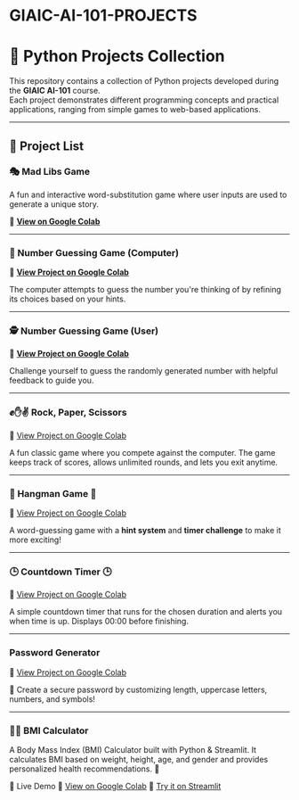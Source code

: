 # GIAIC-AI-101-PROJECTS

# 🚀 Python Projects Collection

This repository contains a collection of Python projects developed during the **GIAIC AI-101** course.  
Each project demonstrates different programming concepts and practical applications, ranging from simple games to web-based applications.

---

## 📜 Project List  

### 🎭 Mad Libs Game  

A fun and interactive word-substitution game where user inputs are used to generate a unique story.  

🔗 **[View on Google Colab](https://colab.research.google.com/drive/10hl5Ewov7tCMtsRAldvETx_eVU9ZZLDr?usp=sharing)**  

---

### 🎯 Number Guessing Game (Computer)  
🔗 **[View Project on Google Colab](https://colab.research.google.com/drive/1jjrN3IbIusYpGAeEDk1qLRHakeybtN9b?usp=sharing)**  

The computer attempts to guess the number you're thinking of by refining its choices based on your hints.  

---

### 🕵️ Number Guessing Game (User)  

🔗 **[View Project on Google Colab](https://colab.research.google.com/drive/1lVlWUdG4Ccmtn42JVH9Q5C3-XdO7pvav?usp=sharing)**  

Challenge yourself to guess the randomly generated number with helpful feedback to guide you.  

---

### ✊✋✌️ Rock, Paper, Scissors  
🔗 [View Project on Google Colab](https://colab.research.google.com/drive/1Bb20kTjscydrKz3XVVZJDuZWZ9BdPiGj?usp=sharing)  

A fun classic game where you compete against the computer. The game keeps track of scores, allows unlimited rounds, and lets you exit anytime.  

---

### 🎩 Hangman Game  🎩
🔗 [View Project on Google Colab](https://colab.research.google.com/drive/1HLXlNoIhRmOyC3Irm7qMV84a97TCjYig?usp=sharing)  

A word-guessing game with a **hint system** and **timer challenge** to make it more exciting!  

---

### 🕒 Countdown Timer 🕒

🔗 [View Project on Google Colab](https://colab.research.google.com/drive/1tYWu6lLBjCba9whAZNZR_haq-yICC3Rm?usp=sharing)

A simple countdown timer that runs for the chosen duration and alerts you when time is up. Displays 00:00 before finishing.

---

### Password Generator

🔗 [View Project on Google Colab](https://colab.research.google.com/drive/1ZmfAEbv4g7thqiA_FKiD3yuUE-C01ms3?usp=sharing)

🔐 Create a secure password by customizing length, uppercase letters, numbers, and symbols!

---

### 🏋️‍♂️ BMI Calculator

A Body Mass Index (BMI) Calculator built with Python & Streamlit. It calculates BMI based on weight, height, age, and gender and provides personalized health recommendations. 🚀

🔗 Live Demo
📑 [View on Google Colab](https://colab.research.google.com/drive/1_XOWCLnf8fyIXdQ_XX-v6otryxZ-82rF?usp=sharing)
🚀 [Try it on Streamlit](https://www.google.com/url?q=https%3A%2F%2Fbmi-calculator-smvpkmkzicygiuqy2yy5mm.streamlit.app%2F)


